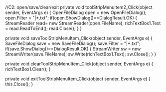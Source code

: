 
//C2: open/save/clear/exit
 private void toolStripMenuItem2_Click(object sender, EventArgs e)
 {
     OpenFileDialog open = new OpenFileDialog();
     open.Filter = "|*.txt";
     if(open.ShowDialog()==DialogResult.OK)
     {
         StreamReader read= new StreamReader(open.FileName);
         richTextBox1.Text = read.ReadToEnd();
         read.Close();
     }
 }

 private void saveToolStripMenuItem_Click(object sender, EventArgs e)
 {
     SaveFileDialog save = new SaveFileDialog();
     save.Filter = "|*.txt";
     if(save.ShowDialog()==DialogResult.OK)
     {
         StreamWriter sw = new StreamWriter(save.FileName);
         sw.Write(richTextBox1.Text);
         sw.Close();
     }
 }

 private void clearToolStripMenuItem_Click(object sender, EventArgs e)
 {
     richTextBox1.Clear();
 }

 private void exitToolStripMenuItem_Click(object sender, EventArgs e)
 {
     this.Close();
 }
